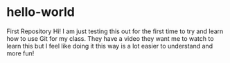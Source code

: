 # hello-world
First Repository
Hi! I am just testing this out for the first time to try and learn how to use Git for my class. They have a video they want me to watch to learn this but I feel like doing it this way is a lot easier to understand and more fun!
